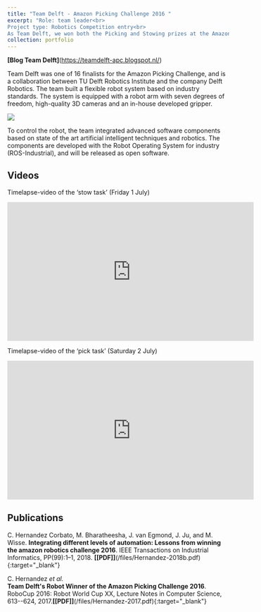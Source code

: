 ```yaml
---
title: "Team Delft - Amazon Picking Challenge 2016 "
excerpt: "Role: team leader<br>
Project type: Robotics Competition entry<br>
As Team Delft, we won both the Picking and Stowing prizes at the Amazon Picking Challenge 2016<br/><img src='https://d1rkab7tlqy5f1.cloudfront.net/News/2016/07_July/RTEmagicC_Team_APC_04.jpg_1_.jpg' >"
collection: portfolio
---
```


**[Blog Team Delft]**(https://teamdelft-apc.blogspot.nl/)

Team Delft was one of 16 finalists for the Amazon Picking Challenge, and is a collaboration between TU Delft Robotics Institute and the company Delft Robotics. The team built a flexible robot system based on industry standards. The system is equipped with a robot arm with seven degrees of freedom, high-quality 3D cameras and an in-house developed gripper.

<img src='https://d1rkab7tlqy5f1.cloudfront.net/News/2016/07_July/RTEmagicC_Team_APC_04.jpg_1_.jpg'>

To control the robot, the team integrated advanced software components based on state of the art artificial intelligent techniques and robotics. The components are developed with the Robot Operating System for industry (ROS-Industrial), and will be released as open software.

## Videos

Timelapse-video of the ‘stow task’ (Friday 1 July)
<iframe width="560" height="315" src="https://www.youtube.com/embed/YdEMyqCvevo" frameborder="0" allow="accelerometer; autoplay; encrypted-media; gyroscope; picture-in-picture" allowfullscreen></iframe>

Timelapse-video of the ‘pick task’ (Saturday 2 July)
<iframe width="560" height="315" src="https://www.youtube.com/embed/gB8xXpkNjBk" frameborder="0" allow="accelerometer; autoplay; encrypted-media; gyroscope; picture-in-picture" allowfullscreen></iframe>

## Publications

C. Hernandez Corbato, M. Bharatheesha, J. van Egmond, J. Ju, and M. Wisse. **Integrating different levels of automation: Lessons from winning the amazon robotics challenge 2016**. IEEE Transactions on Industrial Informatics, PP(99):1–1,
2018.
**[[PDF]]**(/files/Hernandez-2018b.pdf){:target="_blank"}

C. Hernandez _et al._  
**Team Delft's Robot Winner of the Amazon Picking Challenge 2016**. RoboCup 2016: Robot World Cup XX, Lecture Notes in Computer Science, 613--624, 2017.**[[PDF]]**(/files/Hernandez-2017.pdf){:target="_blank"}


